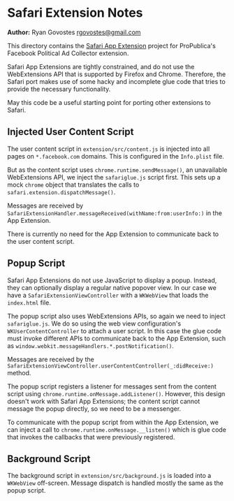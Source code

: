 #  Safari Extension Notes

**Author:** Ryan Govostes <rgovostes@gmail.com>

This directory contains the [Safari App Extension][docs] project for 
ProPublica's Facebook Political Ad Collector extension.

[docs]: https://developer.apple.com/library/content/documentation/NetworkingInternetWeb/Conceptual/SafariAppExtension_PG/

Safari App Extensions are tightly constrained, and do not use the WebExtensions
API that is supported by Firefox and Chrome. Therefore, the Safari port makes
use of some hacky and incomplete glue code that tries to provide the necessary
functionality.

May this code be a useful starting point for porting other extensions to Safari.


## Injected User Content Script

The user content script in `extension/src/content.js` is injected into all pages
on `*.facebook.com` domains. This is configured in the `Info.plist` file.

But as the content script uses `chrome.runtime.sendMessage()`, an unavailable
WebExtensions API, we inject the `safariglue.js` script first. This sets up a 
mock `chrome` object that translates the calls to
`safari.extension.dispatchMessage()`. 

Messages are received by
`SafariExtensionHandler.messageReceived(withName:from:userInfo:)` in the App
Extension.

There is currently no need for the App Extension to communicate back to the user
content script.


## Popup Script

Safari App Extensions do not use JavaScript to display a popup. Instead, they
can optionally display a regular native popover view. In our case we have a
`SafariExtensionViewController` with a `WKWebView` that loads the `index.html`
file.

The popup script also uses WebExtensions APIs, so again we need to inject
`safariglue.js`. We do so using the web view configuration's
`WKUserContentController` to attach a user script. In this case the glue code
must invoke different APIs to communicate back to the App Extension, such as
`window.webkit.messageHandlers.*.postNotification()`.

Messages are received by the 
`SafariExtensionViewController.userContentController(_:didReceive:)` method.

The popup script registers a listener for messages sent from the content script 
using `chrome.runtime.onMessage.addListener()`. However, this design doesn't
work with Safari App Extensions; the content script cannot message the popup
directly, so we need to be a messenger.

To communicate with the popup script from within the App Extension, we can
inject a call to `chrome.runtime.onMessage.__listen()` which is glue code that
invokes the callbacks that were previously registered.


## Background Script

The background script in `extension/src/background.js` is loaded into a `WKWebView`
off-screen. Message dispatch is handled mostly the same as the popup script.
